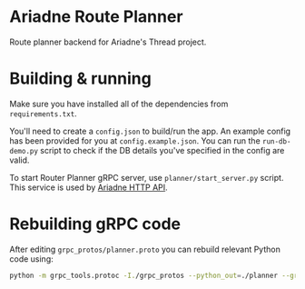 # Ariadne Route Planner

Route planner backend for Ariadne's Thread project.

# Building & running

Make sure you have installed all of the dependencies from `requirements.txt`.

You'll need to create a `config.json` to build/run the app. An example config has been provided for you at 
`config.example.json`. You can run the `run-db-demo.py` script to check if the DB details you've specified in the config
are valid. 

To start Router Planner gRPC server, use `planner/start_server.py` script. This service is used by [Ariadne HTTP API](https://github.com/ariadnes-thread/ariadne-api).

# Rebuilding gRPC code

After editing `grpc_protos/planner.proto` you can rebuild relevant Python code using:

```bash
python -m grpc_tools.protoc -I./grpc_protos --python_out=./planner --grpc_python_out=./planner ./grpc_protos/planner.proto
```
